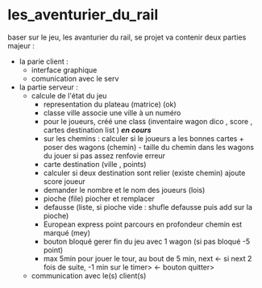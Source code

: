 # les_aventurier_du_rail

baser sur le jeu, les avanturier du rail, se projet va contenir deux parties majeur : 
 - la parie client :
     - interface graphique
     - comunication avec le serv
 - la partie serveur : 
     - calcule de l'état du jeu
        - representation du plateau (matrice) (ok)
        - classe ville associe une ville à un numéro
        - pour le joueurs, créé une class (inventaire wagon dico , score , cartes destination list ) ***en cours***
        - sur les chemins : calculer si le joueurs a les bonnes cartes + poser des wagons (chemin) - taille du chemin dans les wagons du jouer si pas assez renfovie erreur 
        - carte destination (ville , points)
        - calculer si deux destination sont relier (existe chemin)  ajoute score joueur
        - demander le nombre et le nom des joueurs (lois)
        - pioche (file) piocher et remplacer
        - defausse (liste, si pioche vide : shufle defausse puis add sur la pioche)
        - European express point parcours en profondeur chemin est marqué (mey) 
        - bouton bloqué gerer fin du jeu avec 1 wagon (si pas bloqué -5 point)
        - max 5min pour jouer le tour, au bout de 5 min, next
       <- si next 2 fois de suite, -1 min sur le timer>
       <- bouton quitter> 
     - communication avec le(s) client(s)

 